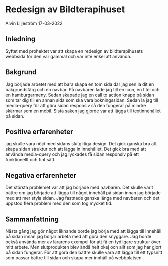 # Redesign  av Bildterapihuset

Alvin Liljeström 17-03-2022

## Inledning

Syftet med prohektet var att skapa en redesign av bildterapihusets webbsida för den var gammal och var inte enkel att använda.

## Bakgrund
Jag började arbetet med att bara skapa en tom sida där jag sen la dit en bakgrundsfärg och en navbar. På navbaren lade jag till en icon, en titel och en hamburgarmeny. Sedan skapade jag en call to action knapp på sidan som tar dig till en annan sida som ska vara bokningssidan. Sedan la jag till media-query för att göra sidan responsiv så den fungerar på mindre skärmar som en mobil. Sista saken jag gjorde var att lägga till textinnehållet på sidan.


## Positiva erfarenheter

jag skulle vara nöjd med sidans slutgiltiga design. Det gick ganska bra att skapa sidan struktur och att lägga in innehållet. Det gick bra med att använda media-query och jag lyckades få sidan responsiv på ett funktionellt och fint sätt.


## Negativa erfarenheter
Det största problemet var att jag började med navbaren. Det skulle varit bättre om jag började att lägga till något innehåll på sidan innan jag började med att mer styla sidan. Jag fastnade ganska länga med navbaren och det uppstod flera problem med den som tog mycket tid. 


## Sammanfattning

Nästa gång jag gör något liknande borde jag börja med att lägga till innehåll på sidan innan jag börjar arbeta med att göra den snyggare. Jag borde också använda mer av lärarens exempel för att få en tydligare struktur över mitt arbete. Men slutprodukten blev ändå helt okej och allt som jag har gjort på sidan fungerar. För att göra den bättre skulle vara att lägga till ett typsnitt som passar bättre till sidan och skapa mer innhåll på webbplatsen.
